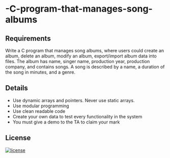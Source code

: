 # -C-program-that-manages-song-albums

## Requirements
Write a C program that manages song albums, where users could create an album, delete
an album, modify an album, export/import album data into files. The album has name,
singer name, production year, production company, and contains songs. A song is
described by a name, a duration of the song in minutes, and a genre.

## Details
- Use dynamic arrays and pointers. Never use static arrays.
- Use modular programming
- Use clean readable code
- Create your own data to test every functionality in the system
- You must give a demo to the TA to claim your mark

## License
[![license](https://img.shields.io/github/license/DAVFoundation/captain-n3m0.svg?style=flat-square)](https://github.com/DAVFoundation/captain-n3m0/blob/master/LICENSE)
